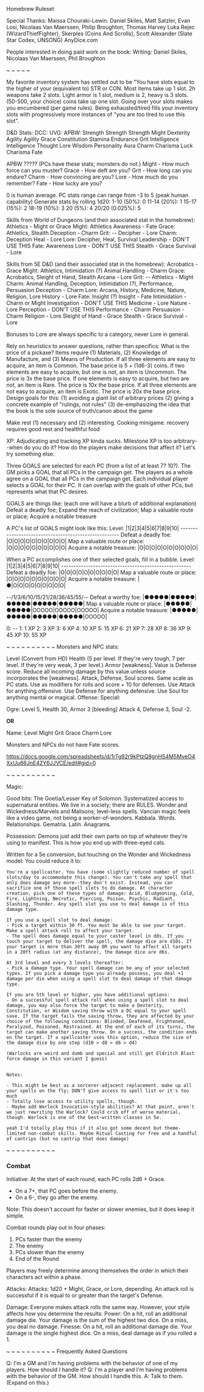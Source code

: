 Homebrew Ruleset

Special Thanks:
	Maissa Chouraki-Lewin. 
	Daniel Skiles, Matt Satzler, Evan Losi, Nicolaas Van Maerssen, Philip Broughton, Thomas Harvey
	Luka Rejec (WizardThiefFighter), Skerples (Coins And Scrolls), Scott Alexander (Slate Star Codex, UNSONG)
	AnyDice.com

People interested in doing paid work on the book:
	Writing: Daniel Skiles, Nicolaas Van Maerssen, Phil Broughton


~ ~ ~ ~ ~

My favorite inventory system has settled out to be "You have slots equal to the higher of your (equivalent to) STR or CON. Most items take up 1 slot. 2h weapons take 2 slots. Light armor is 1 slot, medium is 2, heavy is 3 slots. (50-500, your choice) coins take up one slot. Going over your slots makes you encumbered (per game rules). Being exhausted/tired fills your inventory slots with progressively more instances of "you are too tired to use this slot".

D&D Stats:		DCC:			UVG:		APBW:
Strength		Strength		Strength	Might
Dexterity		Agility			Agility		Grace
Constitution	Stamina			Endurance	Grit
Intelligence	Intelligence	Thought		Lore
Wisdom			Personality		Aura		Charm
Charisma		Luck			Charisma	Fate


APBW ????? (PCs have these stats; monsters do not.)
	Might	- How much force can you muster?
	Grace	- How deft are you?
	Grit	- How long can you endure?
	Charm	- How convincing are you?
	Lore	- How much do you remember?
	Fate	- How lucky are you?

0 is human average. PC stats range can range from -3 to 5 (peak human capability)
Generate stats by rolling 1d20: 
	1-10 (50%): 0
	11-14 (20%): 1
	15-17 (15%): 2
	18-19 (10%): 3
	20 (5%): 4
	20/20 (0.025%): 5

Skills from World of Dungeons (and their associated stat in the homebrew): 
	Athletics - Might or Grace		Might: Athletics
	Awareness - Fate 				Grace: Athletics, Stealth
	Deception - Charm 				Grit: --
	Decipher - Lore					Charm: Deception
	Heal - Lore						Lore: Decipher, Heal, Survival
	Leadership - DON'T USE THIS 	Fate: Awareness
	Lore - DON'T USE THIS
	Stealth - Grace
	Survival - Lore

Skills from 5E D&D (and their associated stat in the homebrew):
	Acrobatics - Grace					Might: Athletics, Intimidation (?)
	Animal Handling - Charm				Grace: Acrobatics, Sleight of Hand, Stealth
	Arcana - Lore						Grit: --
	Athletics - Might					Charm: Animal Handling, Deception, Intimidation (?), Performance, Persuasion
	Deception - Charm					Lore: Arcana, History, Medicine, Nature, Religion, Lore
	History - Lore						Fate: Insight (?)
	Insight - Fate
	Intimidation - Charm or Might
	Investigation - DON'T USE THIS
	Medicine - Lore
	Nature - Lore
	Perception - DON'T USE THIS
	Performance - Charm
	Persuasion - Charm
	Religion - Lore
	Sleight of Hand - Grace
	Stealth - Grace
	Survival - Lore

Bonuses to Lore are always specific to a category, never Lore in general.

Rely on heuristics to answer questions, rather than specifics: 
What is the price of a pickaxe?
	Items require (1) Materials, (2) Knowledge of Manufacture, and (3) Means of Production.
		If all three elements are easy to acquire, an item is Common. The base price is 5 + (1d6-3) coins.
		If two elements are easy to acquire, but one is not, an item is Uncommon. The price is 3x the base price.
		If one elements is easy to acquire, but two are not, an item is Rare. The price is 10x the base price.
		If all three elements are not easy to acquire, an item is Exotic. The price is 20x the base price.
Design goals for this: 
	(1) avoiding a giant list of arbitrary prices
	(2) giving a concrete example of "rulings, not rules" 
	(3) de-emphasizing the idea that the book is the sole source of truth/canon about the game



Make rest (1) necessary and (2) interesting. Cooking minigame. 
	recovery requires good rest and healthful food



XP: 
Adjudicating and tracking XP kinda sucks. Milestone XP is too arbitrary--when do you do it? How do the players make decisions that affect it? Let's try something else.

Three GOALS are selected for each PC (from a list of at least 7? 10?).
	The GM picks a GOAL that all PCs in the campaign get.
	The players as a whole agree on a GOAL that all PCs in the campaign get.
	Each individual player selects a GOAL for their PC. It can overlap with the goals of other PCs, but represents what that PC desires.

GOALS are things like: (each one will have a blurb of additional explanation)
	Defeat a deadly foe; Expand the reach of civilization; Map a valuable route or place; Acquire a notable treasure

A PC's list of GOALS might look like this: 
	Level:							|1|2|3|4|5|6|7|8|9|10|
	-----------------------------------------------------
	Defeat a deadly foe: 			|O|O|O|O|O|O|O|O|O|O|
	Map a valuable route or place: 	|O|O|O|O|O|O|O|O|O|O|
	Acquire a notable treasure: 	|O|O|O|O|O|O|O|O|O|O|

When a PC accomplishes one of their selected goals, fill in a bubble.
	Level:							|1|2|3|4|5|6|7|8|9|10|
	-----------------------------------------------------
	Defeat a deadly foe: 			|O|O|O|O|O|O|O|O|O|O|
	Map a valuable route or place: 	|O|O|O|O|O|O|O|O|O|O|
	Acquire a notable treasure: 	|●|O|O|O|O|O|O|O|O|O|


--/1/3/6/10/15/21/28/36/45/55/--
Defeat a worthy foe: 			|●●●●●|●●●●●|●●●●●|●●●●●|●●●●●|
Map a valuable route or place:	|●●●●●|●●●●●|OOOOO|OOOOO|OOOOO|
Acquire a notable treasure:		|●●●●●|●●●●●|●●●●●|●●●●●|OOOOO|

0: --
1: 1 XP
2: 3 XP
3: 6 XP
4: 10 XP
5: 15 XP
6: 21 XP
7: 28 XP
8: 36 XP
9: 45 XP
10: 55 XP

~ ~ ~ ~ ~ ~ ~ ~ ~ ~ 
Monsters and NPC stats:

Level (Convert from HD)
Health (5 per level. If they're very tough, 7 per level. If they're very weak, 3 per level.)
Armor [weakness]. Value is Defense score. Reduce all incoming damage by this value unless source incorporates the [weakness].
Attack, Defense, Soul scores. Same scale as PC stats. Use as modifiers for rolls and score + 10 for defenses.
	Use Attack for anything offensive. Use Defense for anything defensive. Use Soul for anything mental or magical.
Offense: 
Special: 

Ogre: Level 5, Health 30, Armor 3 [bleeding]
Attack 4, Defense 3, Soul -2.

**OR**

Name: 
Level
Might
Grit
Grace
Charm
Lore

Monsters and NPCs do not have Fate scores.

https://docs.google.com/spreadsheets/d/1rTg92r9kPtzQ8gnHS4M5MveO4XxUu66JnE42Y6JJVCE/edit#gid=0

~ ~ ~ ~ ~ ~ ~ ~ ~ ~ 

Magic:

Good bits:
	The Goetia/Lesser Key of Solomon. Systematized access to supernatural entities. We live in a society; there are RULES.
	Wonder and Wickedness/Marvels and Malisons; level-less spells. Vancian magic feels like a video game, not being a worker-of-wonders.
	Kabbala. Words. Relationships. Gematria. Latin. Anagrams.

Possession: Demons just add their own parts on top of whatever they're using to manifest. This is how you end up with three-eyed cats.


Written for a 5e conversion, but touching on the Wonder and Wickedness model: 
	You could reduce it to:

	You're a spellcaster. You have (some slightly reduced number of spell slots/day to accommodate this change). You can't take any spell that only does damage any more--they don't exist. Instead, you can sacrifice one of those spell slots to do damage. At character creation, pick one of these types of damage: Acid, Bludgeoning, Cold, Fire, Lightning, Necrotic, Piercing, Poison, Psychic, Radiant, Slashing, Thunder. Any spell slot you use to deal damage is of this damage type.

	If you use a spell slot to deal damage:
	- Pick a target within 30 ft. You must be able to see your target. Make a spell attack roll to affect your target.
	- The spell does damage equal to your caster level in d8s. If you touch your target to deliver the spell, the damage dice are d10s. If your target is more than 30ft away OR you want to affect all targets in a 20ft radius (at any distance), the damage dice are d6s.

	At 3rd level and every 3 levels thereafter:
	- Pick a damage type. Your spell damage can be any of your selected types. If you pick a damage type you already possess, you deal +1 damage per die when using a spell slot to deal damage of that damage type.

	If you are 5th level or higher, you have additional options:
	- On a successful spell attack roll when using a spell slot to deal damage, you may also force the target to make a Dexterity, Constitution, or Wisdom saving throw with a DC equal to your spell save. If the target fails the saving throw, they are affected by your choice of the following conditions: Blinded, Deafened, Frightened, Paralyzed, Poisoned, Restrained. At the end of each of its turns, the target can make another saving throw. On a success, the condition ends on the target. If a spellcaster uses this option, reduce the size of the damage dice by one step (d10 > d8 > d6 > d4)

	(Warlocks are weird and dumb and special and still get Eldritch Blast force damage in this variant I guess)


	Notes: 

	- This might be best as a sorcerer-adjacent replacement. make up all your spells on the fly; DON'T give access to spell list or it's too much
	- Totally lose access to utility spells, though. 
	- Maybe add Warlock Invocation-style abilities? At that point, aren't we just rewriting the Warlock? Could crib off of worse material, though. Warlock is one of the best-written classes in 5e.

	yeah I'd totally play this if it also got some decent but theme-limited non-combat skills. Maybe Ritual Casting for free and a handful of cantrips (but no cantrip that does damage)

~ ~ ~ ~ ~ ~ ~ ~ ~ ~
### Combat

Initiative: 
At the start of each round, each PC rolls 2d6 + Grace.
- On a 7+, that PC goes before the enemy. 
- On a 6-, they go after the enemy.

Note: This doesn't account for faster or slower enemies, but it does keep it simple.

Combat rounds play out in four phases:
1. PCs faster than the enemy
2. The enemy
3. PCs slower than the enemy
4. End of the Round

Players may freely determine among themselves the order in which their characters act within a phase.



Attacks:
	Attacks: 1d20 + Might, Grace, or Lore, depending. An attack roll is successful if it is equal to or greater than the target's Defense.

Damage:
	Everyone makes attack rolls the same way. However, your style affects how you determine the results:
		Power: On a hit, roll an additional damage die. Your damage is the sum of the highest two dice. On a miss, you deal no damage.
		Finesse: On a hit, roll an additional damage die. Your damage is the single highest dice. On a miss, deal damage as if you rolled a 1.


~ ~ ~ ~ ~ ~ ~ ~ ~ ~
Frequently Asked Questions

Q: I'm a GM and I'm having problems with the behavior of one of my players. How should I handle it?
Q: I'm a player and I'm having problems with the behavior of the GM. How should I handle this.
A: Talk to them. (Expand on this.)